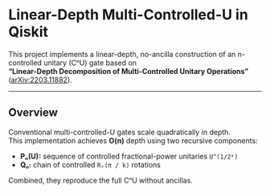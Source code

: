# Linear-Depth Multi-Controlled-U in Qiskit

This project implements a linear-depth, no-ancilla construction of an n-controlled unitary (CⁿU) gate based on  
**“Linear-Depth Decomposition of Multi-Controlled Unitary Operations”** ([arXiv:2203.11882](https://arxiv.org/abs/2203.11882)).

---

## Overview
Conventional multi-controlled-U gates scale quadratically in depth.  
This implementation achieves **O(n)** depth using two recursive components:
- **Pₙ(U):** sequence of controlled fractional-power unitaries `U^(1/2ᵏ)`
- **Qₙ:** chain of controlled `Rₓ(π / k)` rotations

Combined, they reproduce the full CⁿU without ancillas.
